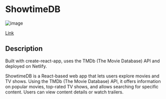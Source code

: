 # ShowtimeDB 
![image](https://github.com/ParkerH4/movie-tv-db/assets/113216014/7c3fb716-8060-4810-a71f-cb377a19827c)

 [Link](https://showtime-db.netlify.app/)

## Description
Built with create-react-app, uses the TMDb (The Movie Database) API and deployed on Netlify.

ShowtimeDB is a React-based web app that lets users explore movies and TV shows. Using the TMDb (The Movie Database) API, it offers information on popular movies, top-rated TV shows, and allows searching for specific content. Users can view content details or watch trailers.

